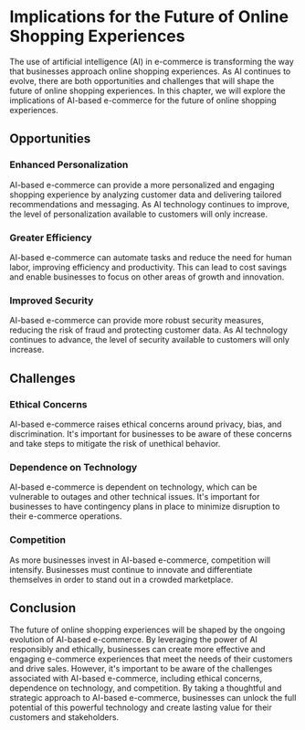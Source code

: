 Implications for the Future of Online Shopping Experiences
============================================================================================

The use of artificial intelligence (AI) in e-commerce is transforming the way that businesses approach online shopping experiences. As AI continues to evolve, there are both opportunities and challenges that will shape the future of online shopping experiences. In this chapter, we will explore the implications of AI-based e-commerce for the future of online shopping experiences.

Opportunities
-------------

### Enhanced Personalization

AI-based e-commerce can provide a more personalized and engaging shopping experience by analyzing customer data and delivering tailored recommendations and messaging. As AI technology continues to improve, the level of personalization available to customers will only increase.

### Greater Efficiency

AI-based e-commerce can automate tasks and reduce the need for human labor, improving efficiency and productivity. This can lead to cost savings and enable businesses to focus on other areas of growth and innovation.

### Improved Security

AI-based e-commerce can provide more robust security measures, reducing the risk of fraud and protecting customer data. As AI technology continues to advance, the level of security available to customers will only increase.

Challenges
----------

### Ethical Concerns

AI-based e-commerce raises ethical concerns around privacy, bias, and discrimination. It's important for businesses to be aware of these concerns and take steps to mitigate the risk of unethical behavior.

### Dependence on Technology

AI-based e-commerce is dependent on technology, which can be vulnerable to outages and other technical issues. It's important for businesses to have contingency plans in place to minimize disruption to their e-commerce operations.

### Competition

As more businesses invest in AI-based e-commerce, competition will intensify. Businesses must continue to innovate and differentiate themselves in order to stand out in a crowded marketplace.

Conclusion
----------

The future of online shopping experiences will be shaped by the ongoing evolution of AI-based e-commerce. By leveraging the power of AI responsibly and ethically, businesses can create more effective and engaging e-commerce experiences that meet the needs of their customers and drive sales. However, it's important to be aware of the challenges associated with AI-based e-commerce, including ethical concerns, dependence on technology, and competition. By taking a thoughtful and strategic approach to AI-based e-commerce, businesses can unlock the full potential of this powerful technology and create lasting value for their customers and stakeholders.

